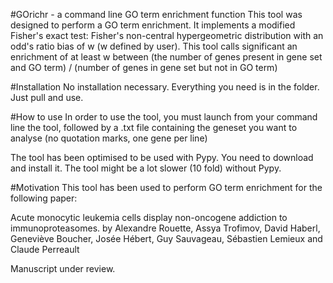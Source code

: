 #GOrichr - a command line GO term enrichment function
This tool was designed to perform a GO term enrichment.
It implements a modified Fisher's exact test: Fisher's non-central hypergeometric distribution with an odd's ratio bias of w (w defined by user).
This tool calls significant an enrichment of at least w between
(the number of genes present in gene set and GO term) / (number of genes in gene set but not in GO term)


#Installation
No installation necessary. Everything you need is in the folder. Just pull and use.

#How to use
In order to use the tool, you must launch from your command line the tool, followed by a .txt file containing the geneset you want to analyse (no quotation marks, one gene per line)

The tool has been optimised to be used with Pypy. You need to download and install it. The tool might be a lot slower (10 fold) without Pypy.

#Motivation
This tool has been used to perform GO term enrichment for the following paper:

Acute monocytic leukemia cells display non-oncogene addiction to immunoproteasomes.
by Alexandre Rouette, Assya Trofimov, David Haberl, Geneviève Boucher, Josée Hébert, Guy Sauvageau, Sébastien Lemieux and Claude Perreault

Manuscript under review.